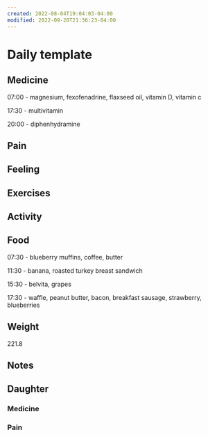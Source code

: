 ```yaml
---
created: 2022-08-04T19:04:03-04:00
modified: 2022-09-20T21:36:23-04:00
---
```


# Daily template

## Medicine

07:00 - magnesium, fexofenadrine, flaxseed oil, vitamin D, vitamin c

17:30 - multivitamin

20:00 - diphenhydramine 

## Pain


## Feeling


## Exercises


## Activity


## Food

07:30 - blueberry muffins, coffee, butter

11:30 - banana, roasted turkey breast sandwich

15:30 - belvita, grapes

17:30 - waffle, peanut butter, bacon, breakfast sausage, strawberry, blueberries


## Weight

221.8

## Notes


## Daughter


### Medicine


### Pain
